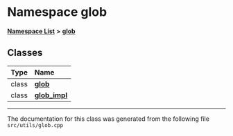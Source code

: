 

# Namespace glob



[**Namespace List**](namespaces.md) **>** [**glob**](namespaceglob.md)




















## Classes

| Type | Name |
| ---: | :--- |
| class | [**glob**](classglob_1_1glob.md) <br> |
| class | [**glob\_impl**](classglob_1_1glob__impl.md) <br> |



















































------------------------------
The documentation for this class was generated from the following file `src/utils/glob.cpp`

